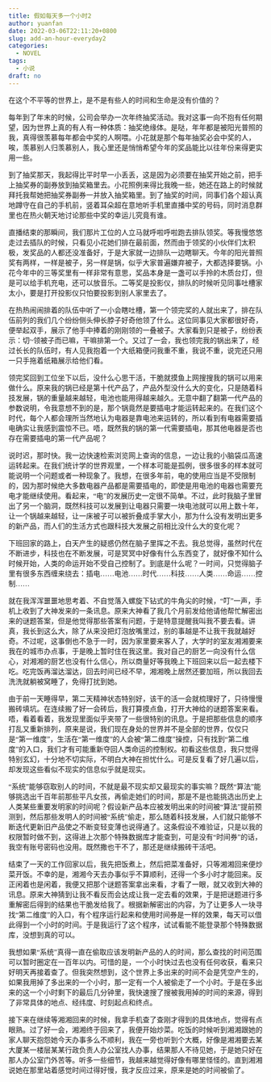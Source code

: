 ```yaml
---
title: 假如每天多一个小时2
author: yuanfan
date: 2022-03-06T22:11:20+0800
slug: add-an-hour-everyday2
categories:
  - NOVEL
tags:
  - 小说
draft: no
---
```


<font face="微软雅黑">在这个不平等的世界上，是不是有些人的时间和生命是没有价值的？

<!--more-->

每年到了年末的时候，公司会举办一次年终抽奖活动。我对这事一向不抱有任何期望，因为世界上真的有人有一种体质：抽奖绝缘体。是哒，年年都是被阳光普照的我，真得很羡慕每年都会中奖的人啊喂。小花就是那个每年抽奖必会中奖的人，唉，羡慕别人归羡慕别人，我心里还是悄悄希望今年的奖品能比以往年份来得更实用一些。

到了抽奖那天，我起得比平时早一小丢丢，这是因为必须要在抽奖开始之前，把手上抽奖券的副券放到抽奖箱里去。小花照例来得比我晚一些，她还在路上的时候就拜托我帮她把抽奖券副券一并放入抽奖箱里。到了抽奖的时间，同事们各个超认真地蹲守在自己的手机前，竖着耳朵超在意地听手机里直播中奖的号码，同时消息群里也在热火朝天地讨论那些中奖的幸运儿究竟有谁。

直播结束的那瞬间，我们那片工位的人立马就呼啦呼啦跑去排队领奖。等我慢悠悠走过去插队的时候，只看见小花她们排在最前面，然而由于领奖的小伙伴们太积极，发奖品的人都还没准备好，于是大家就一边排队一边瞎聊天。今年的阳光普照奖有两样，一样是被子，另一样是锅，似乎大家普遍嫌弃被子，大都选择要锅。小花今年中的三等奖里有一样非常有意思，奖品本身是一盏可以手拎的木质台灯，但是可以给手机充电，还可以放音乐。二等奖是投影仪，排队的时候听见同事吐槽家太小，要是打开投影仪只怕要投影到别人家里去了。

在热热闹闹排着的队伍中听了一小会瞎吐槽，第一个领完奖的人就出来了，排在队伍前列的我们几个纷纷侧头伸长脖子好奇他领了什么。这位同事见大家都很好奇，便举起双手，展示了他手中捧着的刚刚领的一叠被子。大家看到只是被子，纷纷表示：切~领被子而已嘛，干嘛排第一个。又过了一会，我也领完我的锅出来了，经过长长的队伍时，有人见我抱着一个大纸箱便问我重不重，我说不重，说完还只用一只手拖着纸箱展示给他们看。

领完奖回到工位坐下以后，没什么心思干活，干脆就摸鱼上网搜搜我的锅可以用来做什么。原来我的锅已经是第十代产品了，产品外型没什么大的变化，只是随着科技发展，锅的重量越来越轻，电池也能用得越来越久。无意中翻了翻第一代产品的参数说明，令我意想不到的是，那个锅竟然是要插电才能运转起来的。在我们这个时代，每个人都会理所当然地认为电器是靠电池来运转的，所以看到有电器需要插电确实让我感到震惊不已。唔，既然我的锅的第一代需要插电，那其他电器是否也存在需要插电的第一代产品呢？

说时迟，那时快。我一边快速检索浏览网上查询的信息，一边让我的小脑袋瓜高速运转起来。在我们统计学的世界观里，一个样本可能是孤例，很多很多的样本就可能说明一个问题或者一种现象了。我想，在很多年前，电的使用应当是不受限制的，因为那时候绝大多数电器产品都是需要插电的，即使是用电池的电器也需要充电才能继续使用。看起来，“电”的发展历史一定很不简单。不过，此时我脑子里冒出了另一个脑洞，既然科技可以发展到让电器只需要一块电池就可以用上数十年，让一个锅越来越轻，让一床被子可以被折叠成手掌大小，那为什么没有发明出更多的新产品，而人们的生活方式也跟科技大发展之前相比没什么大的变化呢？

下班回家的路上，白天产生的疑惑仍然在脑子里挥之不去。我总觉得，虽然时代在不断进步，科技也在不断发展，可是冥冥中好像有什么东西变了，就好像不知什么时候开始，人类的命运开始不受自己控制了。到底是什么呢？一时间，只觉得脑子里有很多东西缠来绕去：插电……电池……时代……科技……人类……命运……控制……

就在我浑浑噩噩地思考着、不自觉落入螺旋下钻式的牛角尖的时候，“叮”一声，手机上收到了大神发来的一条讯息。原来大神看了我几个月前发给他请他帮忙解密出来的谜题答案，但是他觉得那些答案有问题，于是特意提醒我叫我不要去看。讲真，我长到这么大，除了从来没把灯泡放嘴里过，别的事越是不让我干我就越好奇。不过呢，这事倒也不急于一时，因为家里要来客人了，大学时的室友湘湘要来我在的城市办点事，于是晚上暂时住在我这里。我对自己的厨艺一向没有什么信心，对湘湘的厨艺也没有什么信心，所以商量好等我晚上下班回来以后一起去楼下吃。吃完饭再溜达溜达，回去时间已经不早，湘湘晚上居然还要加班，所以我回去洗洗就躺被窝睡了，免得打扰到她。

由于前一天睡得早，第二天精神状态特别好，该干的活一会就梳理好了，只待慢慢搬砖填坑。在连续搬了好一会砖后，我打算摸点鱼，打开大神给的谜题答案来看。唔，看着看着，我发现里面似乎夹带了一些很特别的讯息。于是把那些信息的顺序打乱又重新排列，原来是说，我们现在身处的世界并不是全部的世界，仅仅只是“第一维度”，生活在“第一维度”的人会被“第二维度”操控，只有找到“第二维度”的入口，我们才有可能重新夺回人类命运的控制权。初看这些信息，我只觉得特别玄幻，十分地不切实际，不明白大神在担忧什么。可是反复看了好几遍以后，却发现这些看似不现实的信息似乎就是现实。

“系统”能够窃取别人的时间，不就是最不现实却又最现实的事实嘛？既然“算法”能够挑选出千百年前那些平凡女孩，再偷走她们的时间，那是不是也能挑选出历史上人类某些重要发明家的时间呢？假设新产品本应被发明出来的时间被“算法”提前预测到，然后那些发明人的时间被“系统”偷走，那么随着科技发展，人们就只能够不断迭代更新旧产品使之不断变轻变薄也说得通了。这条假设不难验证，只是以我的权限暂时做不到，这得进上次那个特殊数据库才能查到，可是没有“时间券”的话，我空有账号密码也没用。既然撒也干不了，那还是继续搬砖干活吧。

结束了一天的工作回家以后，我先把饭煮上，然后把菜准备好，只等湘湘回来便炒菜开饭。不幸的是，湘湘今天去办事似乎不算顺利，还得一个多小时才能回来。反正闲着也是闲着，我便又把那个谜题答案拿出来看，才看了一眼，就又收到大神的讯息。原来大神猜到让我不看反而会达成让我一定去看的效果，于是把谜题进行多重解密后得到的结果也干脆发给我了。根据新解密出的内容，为了让更多人一块寻找“第二维度”的入口，有个程序运行起来和使用时间券是一样的效果，每天可以借此得到一个小时的时间。于是我运行了这个程序，试试看能不能登录那个特殊数据库，没想到真的可以。

我想如果“系统”真得一直在偷取应该发明新产品的人的时间，那么查找的时间范围可以暂时圈定在一百年以内。可惜的是，一个小时快过去也没有任何收获，看来只好明天再接着查了。但我突然想到，这个世界上多出来的时间不会是凭空产生的，如果我用掉了多出来的一个小时，那一定有一个人被偷走了一个小时。于是在多出来的这一个小时剩下的最后几分钟里，我快速搜了搜被我用掉的时间的来源，得到了非常具体的地点、经纬度、时刻起点和终点。

接下来在继续等湘湘回来的时候，我拿手机查了查刚才得到的具体地点，觉得有点眼熟。过了好一会，湘湘终于回来了，我便开始炒菜。吃饭的时候听到湘湘跟她的家人聊天抱怨她今天办事多么不顺利，我在一旁也听到个大概，好像是湘湘要去某大厦某一楼层某某行政负责人办公室找人办事，结果那人不待见她，于是她只好在那人办公室门外苦等。听多一些细节，我越来越觉得好像有哪里怪怪的。直到湘湘说她在那里站着感觉时间过得好慢，我才反应过来，原来是她的时间被偷了。

